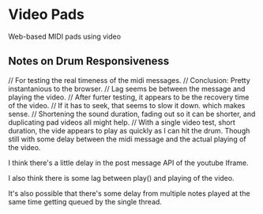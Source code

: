 # Video Pads
Web-based MIDI pads using video

## Notes on Drum Responsiveness

// For testing the real timeness of the midi messages.
// Conclusion: Pretty instantanious to the browser.
// Lag seems be between the message and playing the video.
// After furter testing, it appears to be the recovery time of the video.
// If it has to seek, that seems to slow it down. which makes sense.
// Shortening the sound duration, fading out so it can be shorter, and duplicating pad videos all might help.
// With a single video test, short duration, the vide appears to play as quickly as I can hit the drum. Though still with some delay between the midi message and the actual playing of the video.

I think there's a little delay in the post message API of the youtube Iframe.

I also think there is some lag between play() and playing of the video.

It's also possible that there's some delay from multiple notes played at the same time getting queued by the single thread.
